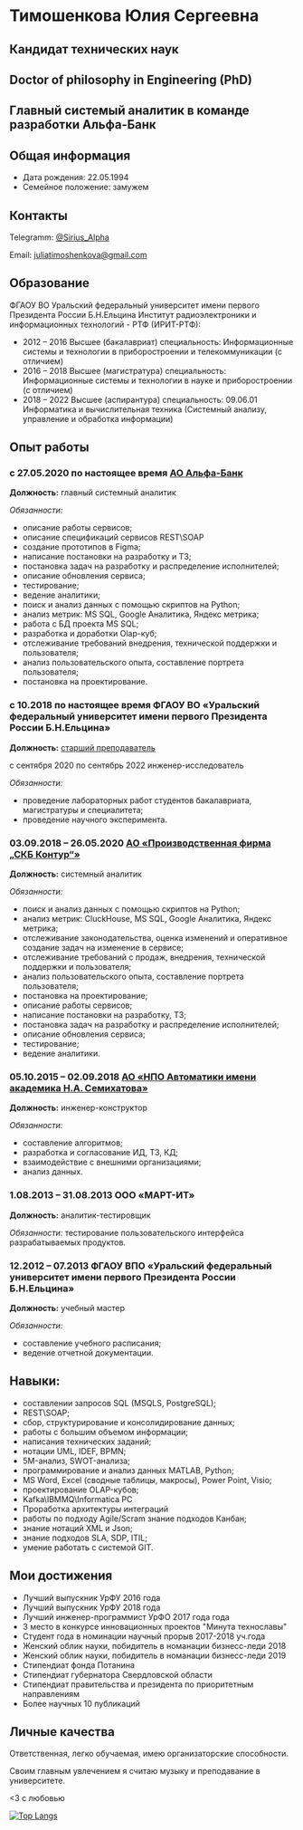 # Тимошенкова Юлия Сергеевна

## Кандидат технических наук

## Doctor of philosophy in Engineering (PhD)

## Главный системый аналитик в команде разработки Альфа-Банк

## Общая информация

* Дата рождения: 22.05.1994 
* Семейное положение: замужем    

## Контакты

Telegramm: [@Sirius_Alpha](https://t.me/Sirius_Alpha)

Email: 
[juliatimoshenkova@gmail.com](juliatimoshenkova@gmail.com)

## Образование

ФГАОУ ВО Уральский федеральный университет имени первого Президента России Б.Н.Ельцина
Институт радиоэлектроники и информационных технологий - РТФ (ИРИТ-РТФ):
* 2012 – 2016 Высшее (бакалавриат) специальность: Информационные системы и технологии в приборостроении и телекоммуникации (с отличием)
* 2016 – 2018 Высшее (магистратура) специальность: Информационные системы и технологии в науке и приборостроении (с отличием)
* 2018 – 2022 Высшее (аспирантура) специальность: 09.06.01 Информатика и вычислительная техника (Системный анализу, управление и обработка информации)

## Опыт работы

### с 27.05.2020 по настоящее время [АО Альфа-Банк](https://alfabank.ru/)

**Должность:** главный системный аналитик 

*Обязанности:*
* описание работы сервисов;
* описание спецификаций сервисов REST\SOAP
* создание прототипов в Figma; 
* написание постановки на разработку и ТЗ; 
* постановка задач на разработку и распределение исполнителей; 
* описание обновления сервиса; 
* тестирование; 
* ведение аналитики;
* поиск и анализ данных с помощью скриптов на Python; 
* анализ метрик: MS SQL, Google Аналитика, Яндекс метрика; 
* работа с БД проекта MS SQL; 
* разработка и доработки Olap-куб; 
* отслеживание требований внедрения, технической поддержки и пользователя; 
* анализ пользовательского опыта, составление портрета пользователя; 
* постановка на проектирование.

### с 10.2018 по настоящее время ФГАОУ ВО «Уральский федеральный университет имени первого Президента России Б.Н.Ельцина» 

**Должность:** [старший преподаватель](https://urfu.ru/ru/about/personal-pages/personal/person/julia.timoshenkova/)

с сентября 2020 по сентябрь 2022 инженер-исследователь 

*Обязанности:* 
* проведение лабораторных работ студентов бакалавриата, магистратуры и специалитета; 
* проведение научного эксперимента.

### 03.09.2018 – 26.05.2020  [АО «Производственная фирма „СКБ Контур“»](https://kontur.ru/)

**Должность:** системный аналитик 

*Обязанности:*
* поиск и анализ данных с помощью скриптов на Python; 
* анализ метрик: CluckHouse, MS SQL, Google Аналитика, Яндекс метрика; 
* отслеживание законодательства, оценка изменений и оперативное создание задач на изменение в сервисе; 
* отслеживание требований с продаж, внедрения, технической поддержки и пользователя; 
* анализ пользовательского опыта, составление портрета пользователя; 
* постановка на проектирование; 
* описание работы сервисов; 
* написание постановки на разработку, ТЗ;
* постановка задач на разработку и распределение исполнителей; 
* описание обновления сервиса; 
* тестирование; 
* ведение аналитики. 

### 05.10.2015 – 02.09.2018  [АО «НПО Автоматики имени академика Н.А. Семихатова»](https://www.npoa.ru/)

**Должность:** инженер-конструктор 

*Обязанности:*
* составление алгоритмов; 
* разработка и согласование ИД, ТЗ, КД; 
* взаимодействие с внешними организациями; 
* анализ данных. 

### 1.08.2013 – 31.08.2013  ООО «МАРТ-ИТ» 

**Должность:** аналитик-тестировщик 

*Обязанности:* тестирование пользовательского интерфейса разрабатываемых продуктов.

### 12.2012 – 07.2013 ФГАОУ ВПО «Уральский федеральный университет имени первого Президента России Б.Н.Ельцина» 

**Должность:** учебный мастер 

*Обязанности:*  
* составление учебного расписания; 
* ведение отчетной документации. 

## Навыки: 

* составлении запросов SQL (MSQLS, PostgreSQL);
* REST\SOAP;
* сбор, структурирование и консолидирование данных; 
* работы с большим объемом информации; 
* написания технических заданий; 
* нотации UML, IDEF, BPMN; 
* 5M-анализ, SWOT-анализа; 
* программирование и анализ данных MATLAB, Python; 
* MS Word, Excel (сводные таблицы, макросы), Power Point, Visio; 
* проектирование OLAP-кубов;  
* Kafka\IBMMQ\Informatica PC
* Проработка архитектуры интеграций
* работы по подходу Agile/Scram знание подходов Канбан;  
* знание нотаций XML и Json;  
* знание подходов SLA, SDP, ITIL;  
* умение работать с системой GIT. 

## Мои достижения
* Лучший выпускник УрФУ 2016 года
* Лучший выпускник УрФУ 2018 года
* Лучший инженер-программист УрФО 2017 года года
* 3 место в конкурсе инновационных проектов "Минута технославы"
* Студент года в номинации научный прорыв 2017-2018 уч.года
* Женский облик науки, побидитель в номанации бизнесс-леди 2018
* Женский облик науки, побидитель в номанации бизнесс-леди 2019
* Стипендиат фонда Потанина
* Стипендиат губернатора Свердловской области
* Стипендиат правительства и президента по приоритетным направлениям
* Более научных 10 публикаций

## Личные качества

Ответственная, легко обучаемая, имею организаторские способности. 

Своим главным увлечением я считаю музыку и преподавание в университете.

<3 c любовью

[![Top Langs](https://github-readme-stats.vercel.app/api/top-langs/?username=YuliaTimoshenkova&layout=compact)](https://github.com/YuliaTimoshenkova/)

